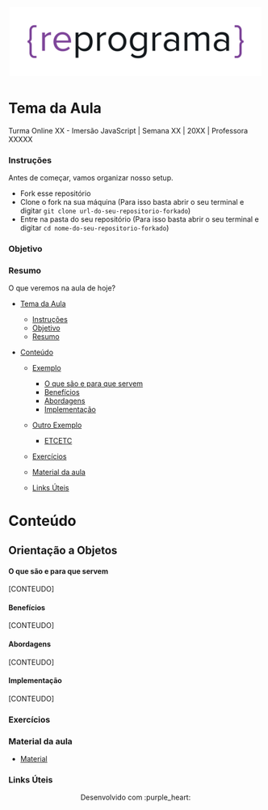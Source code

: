 <h1 align="center">
  <img src="assets/reprograma-fundos-claros.png" alt="logo reprograma" width="500">
</h1>

# Tema da Aula

Turma Online XX - Imersão JavaScript | Semana XX | 20XX | Professora XXXXX

### Instruções
Antes de começar, vamos organizar nosso setup.
* Fork esse repositório 
* Clone o fork na sua máquina (Para isso basta abrir o seu terminal e digitar `git clone url-do-seu-repositorio-forkado`)
* Entre na pasta do seu repositório (Para isso basta abrir o seu terminal e digitar `cd nome-do-seu-repositorio-forkado`)

### Objetivo


### Resumo
O que veremos na aula de hoje?
- [Tema da Aula](#tema-da-aula)
    - [Instruções](#instruções)
    - [Objetivo](#objetivo)
    - [Resumo](#resumo)

- [Conteúdo](#conteúdo)

  - [Exemplo](#exemplo)
    - [O que são e para que servem ](#o-que-são-e-para-que-servem)
    - [Benefícios](#benefícios)
    - [Abordagens](#abordagens)
    - [Implementação](#implementação)
  
  - [Outro Exemplo](#outro-exemplo)
    - [ETCETC](#etcetc)

  - [Exercícios](#exercícios)
  - [Material da aula](#material-da-aula)
  - [Links Úteis](#links-úteis)

# Conteúdo

## Orientação a Objetos  
  #### O que são e para que servem
  [CONTEUDO]

  #### Benefícios
  [CONTEUDO]

  #### Abordagens
  [CONTEUDO]

  #### Implementação
  [CONTEUDO]



### Exercícios 
### Material da aula 
* [Material](/material)

### Links Úteis

<p align="center">
Desenvolvido com :purple_heart:  
</p>

